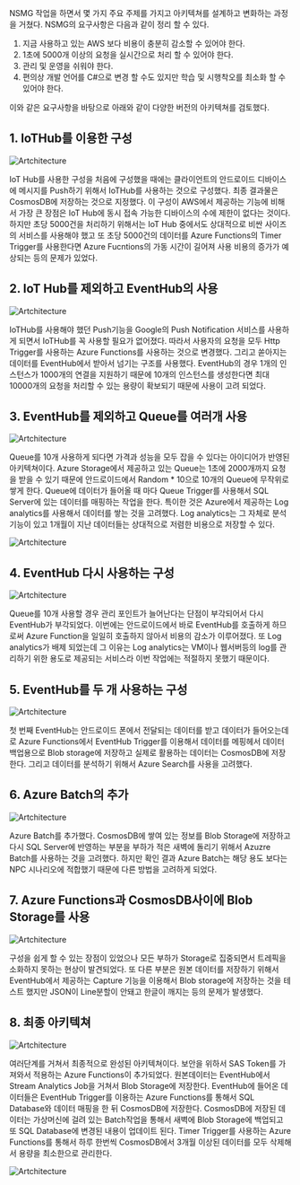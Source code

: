NSMG 작업을 하면서 몇 가지 주요 주제를 가지고 아키텍쳐를 설계하고 변화하는 과정을 거쳤다. 
NSMG의 요구사항은 다음과 같이 정리 할 수 있다. 

1. 지금 사용하고 있는 AWS 보다 비용이 충분히 감소할 수 있어야 한다. 
2. 1초에 5000개 이상의 요청을 실시간으로 처리 할 수 있어야 한다. 
3. 관리 및 운영을 쉬워야 한다. 
4. 편의상 개발 언어를 C#으로 변경 할 수도 있지만 학습 및 시행착오를 최소화 할 수 있어야 한다. 

이와 같은 요구사항을 바탕으로 아래와 같이 다양한 버전의 아키텍쳐를 검토했다. 

## 1. IoTHub를 이용한 구성
![Artchitecture](https://github.com/KoreaEva/NSMG/blob/master/Images/Artchitecture/1.PNG?raw=true)<br>

IoT Hub를 사용한 구성을 처음에 구성했을 때에는 클라이언트의 안드로이드 디바이스에 메시지를 Push하기 위해서 IoTHub를 사용하는 것으로 구성했다. 최종 결과물은 CosmosDB에 저장하는 것으로 지정했다. 이 구성이 AWS에서 제공하는 기능에 비해서 가장 큰 장점은 IoT Hub에 동시 접속 가능한 디바이스의 수에 제한이 없다는 것이다. 하지만 초당 5000건을 처리하기 위해서는 IoT Hub 중에서도 상대적으로 비싼 사이즈의 서비스를 사용해야 했고 또 초당 5000건의 데이터를 Azure Functions의 Timer Trigger를 사용한다면 Azure Fucntions의 가동 시간이 길어져 사용 비용의 증가가 예상되는 등의 문제가 있었다. 

## 2. IoT Hub를 제외하고 EventHub의 사용
![Artchitecture](https://github.com/KoreaEva/NSMG/blob/master/Images/Artchitecture/2.PNG?raw=true)<br>

 IoTHub를 사용해야 했던 Push기능을 Google의 Push Notification 서비스를 사용하게 되면서 IoTHub를 꼭 사용할 필요가 없어졌다. 따라서 사용자의 요청을 모두 Http Trigger를 사용하는 Azure Functions를 사용하는 것으로 변경했다. 그리고 쏟아지는 데이터를 EventHub에서 받아서 넘기는 구조를 사용했다. EventHub의 경우 1개의 인스턴스가 1000개의 연결을 지원하기 때문에 10개의 인스턴스를 생성한다면 최대 10000개의 요청을 처리할 수 있는 용량이 확보되기 때문에 사용이 고려 되었다. 

## 3. EventHub를 제외하고 Queue를 여러개 사용
![Artchitecture](https://github.com/KoreaEva/NSMG/blob/master/Images/Artchitecture/3.PNG?raw=true)<br>

Queue를 10개 사용하게 되다면 가격과 성능을 모두 잡을 수 있다는 아이디어가 반영된 아키텍쳐이다. Azure Storage에서 제공하고 있는 Queue는 1초에 2000개까지 요청을 받을 수 있기 때문에 안드로이드에서 Random * 10으로 10개의 Queue에 무작위로 쌓게 한다. Queue에 데이터가 들어올 때 마다 Queue Trigger를 사용해서 SQL Server에 있는 데이터를 매핑하는 작업을 한다. 
 특이한 것은 Azure에서 제공하는 Log analytics를 사용해서 데이터를 쌓는 것을 고려했다. Log analytics는 그 자체로 분석 기능이 있고 1개월이 지난 데이터들는 상대적으로 저렴한 비용으로 저장할 수 있다. 

![Artchitecture](https://github.com/KoreaEva/NSMG/blob/master/Images/Artchitecture/4.PNG?raw=true)<br>

## 4. EventHub 다시 사용하는 구성
![Artchitecture](https://github.com/KoreaEva/NSMG/blob/master/Images/Artchitecture/5.PNG?raw=true)<br>

Queue를 10개 사용할 경우 관리 포인트가 늘어난다는 단점이 부각되어서 다시 EventHub가 부각되었다. 이번에는 안드로이드에서 바로 EventHub를 호출하게 하므로써 Azure Function을 일일히 호출하지 않아서 비용의 감소가 이루어졌다. 또 Log analytics가 배제 되었는데 그 이유는 Log analytics는 VM이나 웹서버등의 log를 관리하기 위한 용도로 제공되는 서비스라 이번 작업에는 적절하지 못했기 때문이다. 

## 5. EventHub를 두 개 사용하는 구성
![Artchitecture](https://github.com/KoreaEva/NSMG/blob/master/Images/Artchitecture/6.PNG?raw=true)<br>

첫 번째 EventHub는 안드로이드 폰에서 전달되는 데이터를 받고 데이터가 들어오는데로 Azure Functions에서  EventHub Trigger를 이용해서 데이터를 메핑헤서 데이터 백업용으로 Blob storage에 저장하고 실제로 활용하는 데이터는 CosmosDB에 저장한다. 그리고 데이터를 분석하기 위해서 Azure Search를 사용을 고려했다. 

## 6. Azure Batch의 추가
![Artchitecture](https://github.com/KoreaEva/NSMG/blob/master/Images/Artchitecture/7.PNG?raw=true)<br>

Azure Batch를 추가했다. CosmosDB에 쌓여 있는 정보를 Blob Storage에 저장하고 다시 SQL Server에 반영하는 부분을 부하가 적은 새벽에 돌리기 위해서 Azuzre Batch를 사용하는 것을 고려했다. 하지만 확인 결과 Azure Batch는 해당 용도 보다는 NPC 시나리오에 적합했기 때문에 다른 방법을 고려하게 되었다. 

## 7. Azure Functions과 CosmosDB사이에 Blob Storage를 사용
![Artchitecture](https://github.com/KoreaEva/NSMG/blob/master/Images/Artchitecture/8.PNG?raw=true)<br>

구성을 쉽게 할 수 있는 장점이 있었으나 모든 부하가 Storage로 집중되면서 트레픽을 소화하지 못하는 현상이 발견되었다. 또 다른 부분은 원본 데이터를 저장하기 위해서 EventHub에서 제공하는 Capture 기능을 이용해서 Blob storage에 저장하는 것을 테스트 했지만 JSON이 Line분할이 안돼고 한글이 깨지는 등의 문제가 발생했다. 

## 8. 최종 아키텍쳐
![Artchitecture](https://github.com/KoreaEva/NSMG/blob/master/Images/Artchitecture/9.PNG?raw=true)<br>

여러단계를 거쳐서 최종적으로 완성된 아키텍쳐이다. 보안을 위하서 SAS Token를 가져와서 적용하는 Azure Functions이 추가되었다. 원본데이터는 EventHub에서 Stream Analytics Job을 거쳐서 Blob Storage에 저장한다. EventHub에 들어온 데이터들은 EventHub Trigger를 이용하는 Azure Functions를 통해서 SQL Database와 데이터 매핑을 한 뒤 CosmosDB에 저장한다. 
 CosmosDB에 저장된 데이터는 가상머신에 걸려 있는 Batch작업을 통해서 새벽에 Blob Storage에 백업되고 또 SQL Database에 변경된 내용이 업데이트 된다. 
Timer Trigger를 사용하는 Azure Functions를 통해서 하루 한번씩 CosmosDB에서 3개월 이상된 데이터를 모두 삭제해서 용량을 최소한으로 관리한다. 

![Artchitecture](https://github.com/KoreaEva/NSMG/blob/master/Images/Artchitecture/10.PNG?raw=true)<br>
